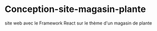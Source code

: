# Conception-site-magasin-plante
site web avec le Framework React sur le thème d'un magasin de plante
